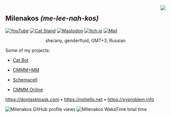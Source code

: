 <img align="right" src="https://github-readme-stats.vercel.app/api?username=milena-kos">

## Milenakos *(me-lee-nah-kos)*

[![YouTube](https://img.shields.io/badge/YouTube-FF0000?logo=youtube&logoColor=white)](https://youtube.com/@Milenakos)
[![Cat Stand](https://img.shields.io/badge/Cat%20Stand-5865F2?logo=discord&logoColor=white)](https://discord.gg/cat-stand-966586000417619998)
[![Mastodon](https://img.shields.io/badge/mas.to-6364FF?logo=Mastodon&logoColor=white)](https://mast.to/@milenakos)
[![Itch.io](https://img.shields.io/badge/itch.io-FA5C5C?logo=itchdotio&logoColor=white)](https://milenakos.itch.io)
[![Mail](https://img.shields.io/badge/Mail-D14836?logo=gmail&logoColor=white)](mailto:contact@milenakos.tk)

<p align="center">
she/any, genderfluid, GMT+3, Russian
</p>

Some of my projects:

- [Cat Bot](https://github.com/milena-kos/cat-bot)

- [CMMM+MM](https://milenakos.itch.io/cmmm-plus-milenakos-mod)

- [Schemacell](https://milenakos.itch.io/schemacell)

- [CMMM Online](https://milenakos.itch.io/cmmm-online)

https://dontasktoask.com • https://nohello.net • https://xyproblem.info

![Milenakos GitHub profile views](https://komarev.com/ghpvc/?username=milena-kos&label=Profile%20views&color=4f94ef)
![Milenakos WakaTime total time](https://wakatime.com/badge/user/9255df94-b002-4908-90da-d71683162640.svg)
